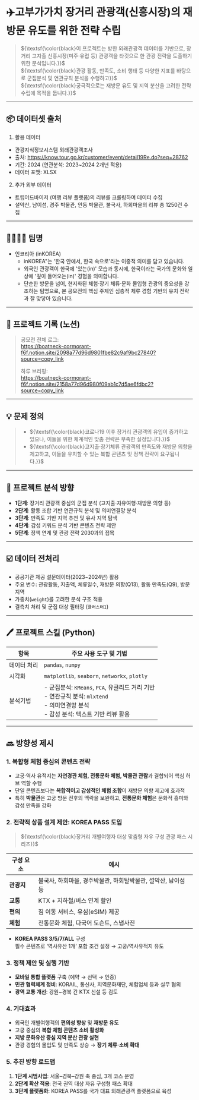 # ✈️고부가가치 장거리 관광객(신흥시장)의 재방문 유도를 위한 전략 수립
> ${\textsf{\color{black}이 프로젝트는 방한 외래관광객 데이터를 기반으로, 장거리 고지출 신흥시장(미주·유럽 등) 관광객을 타깃으로 한 관광 전략을 도출하기 위한 분석입니다.}}$ <br>
> ${\textsf{\color{black}관광 활동, 만족도, 소비 행태 등 다양한 지표를 바탕으로 군집분석 및 연관규칙 분석을 수행하고}}$ <br>
> ${\textsf{\color{black}궁극적으로는 재방문 유도 및 지역 분산을 고려한 전략 수립에 목적을 둡니다.}}$
---

## 📦 데이터셋 출처
1. 활용 데이터
- 관광지식정보시스템 외래관광객조사
- 출처: https://know.tour.go.kr/customer/event/detail19Re.do?seq=28762
- 기간: 2024 (연관분석: 2023~2024 2개년 적용)
- 데이터 포맷: XLSX

2. 추가 외부 데이터
- 트립어드바이저 (여행 리뷰 플랫폼)의 리뷰를 크롤링하여 데이터 수집
- 설악산, 남이섬, 경주 박물관, 안동 박물관, 불국사, 하회마을의 리뷰 총 1250건 수집
---

## 👨‍👩‍👧‍👦 팀명
- 인코리아 (inKOREA)
  - inKOREA"는 '한국 안에서, 한국 속으로'라는 이중적 의미를 담고 있습니다.
  - 외국인 관광객이 한국에 '있는(in)' 모습과 동시에, 한국이라는 국가의 문화와 일상에 '깊이 들어오는(in)' 경험을 의미합니다.
  - 단순한 방문을 넘어, 현지화된 체험·장기 체류·문화 몰입형 관광의 중요성을 강조하는 팀명으로, 본 공모전의 핵심 주제인 심층적 체류 경험 기반의 유치 전략과 잘 맞닿아 있습니다.
---

## 🧾 프로젝트 기록 (노션)
> 공모전 전체 로그: <br> 
> https://boatneck-cormorant-f6f.notion.site/2098a77d96d9801fbe82c9af9bc27840?source=copy_link <br>
>
> 하루 브리핑: <br>
> https://boatneck-cormorant-f6f.notion.site/2158a77d96d980f09ab1c7d5ae6fdbc2?source=copy_link <br>
---

## 💡 문제 정의
> - ${\textsf{\color{black}코로나19 이후 장거리 관광객의 유입이 증가하고 있으나, 이들을 위한 체계적인 맞춤 전략은 부족한 실정입니다.}}$
> - ${\textsf{\color{black}고지출·장기체류 관광객의 만족도와 재방문 의향을 제고하고, 이들을 유치할 수 있는 복합 콘텐츠 및 정책 전략이 요구됩니다.}}$
---

## 🎯 프로젝트 분석 방향
- **1단계**: 장거리 관광객 중심의 군집 분석 (고지출·자유여행·재방문 의향 등)
- **2단계**: 활동 조합 기반 연관규칙 분석 및 의미연결망 분석
- **3단계**: 만족도 기반 지역 추천 및 유사 지역 탐색
- **4단계**: 감성 키워드 분석 기반 콘텐츠 전략 제안
- **5단계**: 정책 연계 및 관광 전략 2030과의 접목
---

## ☑️ 데이터 전처리
- 공공기관 제공 설문데이터(2023~2024년) 활용
- 주요 변수: 관광활동, 지출액, 체류일수, 재방문 의향(Q13), 활동 만족도(Q9), 방문지역
- 가중치(`weight`)를 고려한 분석 구조 적용
- 결측치 처리 및 군집 대상 필터링 (`클러스터1`)
---

## 🖊️ 프로젝트 스킬 (Python)

| 항목        | 주요 사용 도구 및 기법 |
|-------------|------------------------|
| 데이터 처리 | `pandas`, `numpy` |
| 시각화      | `matplotlib`, `seaborn`, `networkx`, `plotly` |
| 분석기법    | - 군집분석: `KMeans`, `PCA`, 유클리드 거리 기반<br> - 연관규칙 분석: `mlxtend`<br> - 의미연결망 분석<br> - 감성 분석: 텍스트 기반 리뷰 활용 |
---

## 🔜 방향성 제시
### 1. 복합형 체험 중심의 콘텐츠 전략
- 고궁·역사 유적지는 **자연경관 체험, 전통문화 체험, 박물관 관람**과 결합되어 핵심 허브 역할 수행
- 단일 콘텐츠보다는 **복합적이고 감성적인 체험 조합**이 재방문 의향 제고에 효과적
- 특히 **박물관**은 고궁 방문 전후의 맥락을 보완하고, **전통문화 체험**은 문화적 흥미와 감성 만족을 강화

### 2. 전략적 상품 설계 제안: KOREA PASS 도입
> ${\textsf{\color{black}장거리 개별여행자 대상 맞춤형 자유 구성 관광 패스 시리즈}}$

| 구성 요소 | 예시 |
|-----------|------|
| **관광지** | 불국사, 하회마을, 경주박물관, 하회탈박물관, 설악산, 남이섬 등 |
| **교통**   | KTX + 지하철/버스 연계 할인 |
| **편의**   | 짐 이동 서비스, 유심(eSIM) 제공 |
| **체험**   | 전통문화 체험, 다국어 도슨트, 스냅사진 |

- **KOREA PASS 3/5/7/ALL** 구성  
  필수 콘텐츠로 ‘역사유산 1개’ 포함 조건 설정 → 고궁/역사유적지 유도

### 3. 정책 제안 및 실행 기반
- **모바일 통합 플랫폼** 구축 (예약 → 선택 → 인증)
- **민관 협력체계 정비**: KORAIL, 통신사, 지역문화재단, 체험업체 등과 실무 협의
- **광역 교통 개선**: 강원~경북 간 KTX 신설 등 검토

### 4. 기대효과
- 외국인 개별여행객의 **편의성 향상** 및 **재방문 유도**
- 고궁 중심의 **복합 체험 콘텐츠 소비 활성화**
- **지방 문화유산 중심 지역 분산 관광 실현**
- 관광 경험의 몰입도 및 만족도 상승 → **장기 체류·소비 확대**

### 5. 추진 방향 로드맵
1. **1단계 시범사업**: 서울–경북–강원 축 중심, 3개 코스 운영
2. **2단계 확산 적용**: 전국 권역 대상 자유 구성형 패스 확대
3. **3단계 플랫폼화**: KOREA PASS를 국가 대표 외래관광객 플랫폼으로 육성
